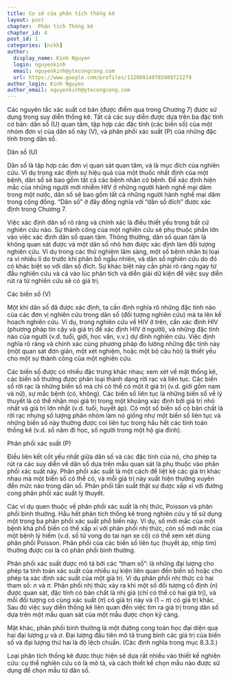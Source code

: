 ```yaml
---
title: Cơ sở của phân tích thống kê
layout: post
chapter:  Phân tích Thống kê
chapter_id: 4
post_id: 1
categories: [nckh]
author:
  display_name: Kinh Nguyen
  login: nguyenkinh
  email: nguyenkinh@ytecongcong.com
  url: https://www.google.com/profiles/112009149785989721279
author_login: Kinh Nguyen
author_email: nguyenkinh@ytecongcong.com
---
```


Các nguyên tắc xác suất cơ bản (được điểm qua trong Chương 7) được sử dụng trong suy diễn thống kê. Tất cả các suy diễn được dựa trên ba đặc tính cơ bản: dân số (U) quan tâm, tập hợp các đặc tính (các biến số) của một nhóm đơn vị của dân số này (V), và phân phối xác suất (P) của những đặc tính trong dân số.

Dân số (U)

Dân số là tập hợp các đơn vị quan sát quan tâm, và là mục đích của nghiên cứu. Ví dụ trong xác định sự hiệu quả của một thuốc nhất định của một bệnh, dân số sẽ bao gồm tất cả các bệnh nhân có bệnh. Để xác định hiện mắc của những người mới nhiễm HIV ở những người hành nghề mại dâm trong một nước, dân số sẽ bao gồm tất cả những người hành nghề mại dâm trong cộng đồng. “Dân số” ở đây đồng nghĩa với “dân số đích” được xác định trong Chương 7.

Việc xác định dân số rõ ràng và chính xác là điều thiết yếu trong bất cứ nghiên cứu nào. Sự thành công của một nghiên cứu sẽ phụ thuộc phần lớn vào việc xác định dân số quan tâm. Thông thường, dân số quan tâm là không quan sát được và một dân số nhỏ hơn được xác định làm đối tượng nghiên cứu. Ví dụ trong các thử nghiệm lâm sàng, một số bệnh nhân bị loại ra vì nhiều lí do trước khi phân bổ ngẫu nhiên, và dân số nghiên cứu do đó có khác biệt so với dân số đích. Sự khác biệt này cần phải rõ ràng ngay từ đầu nghiên cứu và cả vào lúc phân tích và diễn giải dữ kiện để việc suy diễn rút ra từ nghiên cứu sẽ có giá trị.

Các biến số (V)

Một khi dân số đã được xác định, ta cần định nghĩa rõ những đặc tính nào của các đơn vị nghiên cứu trong dân số (đối tượng nghiên cứu) mà ta lên kế hoạch nghiên cứu. Ví dụ, trong nghiên cứu về HIV ở trên, cần xác định HIV (phương pháp tin cậy và giá trị để xác định HIV ở người), và những đặc tính nào của người (v.d. tuổi, giới, học vấn, v.v.) dự đính nghiên cứu. Việc định nghĩa rõ ràng và chính xác cùng phương pháp đo lường những đặc tính này (một quan sát đơn giản, một xét nghiệm, hoặc một bộ câu hỏi) là thiết yếu cho một sự thành công của một nghiên cứu.

Các biến số được có nhiều đặc trưng khác nhau; xem xét về mặt thống kê, các biến số thường được phân loại thành dạng rời rạc và liên tục. Các biến số rời rạc là những biến số mà chỉ có thể có một ít giá trị (v.d. giới gồm nam và nữ), sự mắc bệnh (có, không). Các biến số liên tục là những biến số về lý thuyết là có thể nhận mọi giá trị trong một khoảng xác định bởi giá trị nhỏ nhất và giá trị lớn nhất (v.d. tuổi, huyết áp). Có một số biến số có bản chất là rời rạc nhưng số lượng phân nhóm làm nó giống như một biến số liên tục và những biến số này thường được coi liên tục trong hầu hết các tính toán thống kê (v.d. số năm đi học, số người trong một hộ gia đình).

Phân phối xác suất (P)

Điều liên kết cốt yếu nhất giữa dân số và các đặc tính của nó, cho phép ta rút ra các suy diễn về dân số dựa trên mẫu quan sát là phụ thuộc vào phân phối xác suất này. Phân phối xác suất là một cách để liệt kê các giá trị khác nhau mà một biến số có thể có, và mỗi giá trị này xuất hiện thường xuyên đến mức nào trong dân số. Phân phối tần suất thật sự được xấp xỉ với đường cong phân phối xác suất lý thuyết.

Các ví dụ quen thuộc về phân phối xác suất là nhị thức, Poisson và phân phối bình thường. Hầu hết phân tích thống kê trong nghiên cứu y tế sử dụng một trong ba phân phối xác suất phổ biến này. Ví dụ, số mới mắc của một bệnh khá phổ biến có thể xấp xỉ với phân phối nhị thức, còn số mới mắc của một bệnh lý hiếm (v.d. số tử vong do tai nạn xe cộ) có thể xem xét dùng phân phối Poisson. Phân phối của các biến số liên tục (huyết áp, nhịp tim) thường được coi là có phân phối bình thường.

Phân phối xác suất được mô tả bởi các “tham số”: là những đại lượng cho phép ta tính toán xác suất của nhiều sự kiện liên quan đến biến số hoặc cho phép ta xác định xác suất của một giá trị. Ví dụ phân phối nhị thức có hai tham số: _n_ và _π_. Phân phối nhị thức xảy ra khi một số đối tượng cố định (_n_) được quan sát, đặc tính có bản chất là nhị giá (chỉ có thể có hai giá trị), và mỗi đối tượng có cùng xác suất (_π_) có giá trị này và (1 − _π_) có giá trị khác. Sau đó việc suy diễn thống kê liên quan đến việc tìm ra giá trị trong dân số dựa trên một mẫu quan sát của một mẫu được chọn kỹ càng.

Mặt khác, phân phối bình thường là một đường cong toán học đại diện qua hai đại lượng _μ_ và _σ_. Đại lượng đầu tiên mô tả trung bình các giá trị của biến số và đại lượng thứ hai là độ lệch chuẩn. (Các định nghĩa trong mục 8.3.3.)

Loại phân tích thống kê được thực hiện sẽ dựa rất nhiều vào thiết kế nghiên cứu: cụ thể nghiên cứu có là mô tả, và cách thiết kế chọn mẫu nào được sử dụng để chọn mẫu từ dân số.